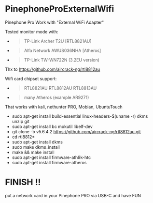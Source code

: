 # PinephoneProExternalWifi
Pinephone Pro Work with "External WiFi Adapter" 

Tested monitor mode with: 
- > TP-Link Archer T2U [RTL8821AU] 
- > Alfa Network AWUS036NHA [Atheros]
- > TP-Link TW-WN722N (3.2EU version)

Thx to https://github.com/aircrack-ng/rtl8812au

Wifi card chipset support:
- > RTL8821AU RTL8812AU RTL8813AU
- > many Atheros (example AR9271)

That works with kali, nethunter PRO, Mobian, UbuntuTouch

+ sudo apt-get install build-essential linux-headers-$(uname -r) dkms unzip git
+ sudo apt-get install bc mokutil libelf-dev 
+ git clone -b v5.6.4.2 https://github.com/aircrack-ng/rtl8812au.git 
+ cd rtl8812* 
+ sudo apt-get install dkms 
+ sudo make dkms_install 
+ make && make install 
+ sudo apt-get install firmware-ath9k-htc 
+ sudo apt-get install firmware-atheros

# FINISH !!

put a network card in your Pinephone PRO via USB-C and have FUN
